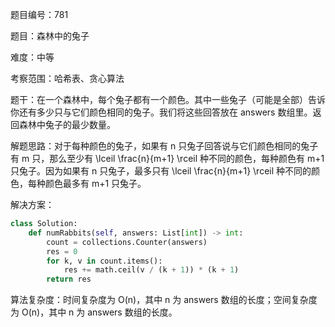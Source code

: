题目编号：781

题目：森林中的兔子

难度：中等

考察范围：哈希表、贪心算法

题干：在一个森林中，每个兔子都有一个颜色。其中一些兔子（可能是全部）告诉你还有多少只与它们颜色相同的兔子。我们将这些回答放在 answers 数组里。返回森林中兔子的最少数量。

解题思路：对于每种颜色的兔子，如果有 n 只兔子回答说与它们颜色相同的兔子有 m 只，那么至少有 \lceil \frac{n}{m+1} \rceil 种不同的颜色，每种颜色有 m+1 只兔子。因为如果有 n 只兔子，最多只有 \lceil \frac{n}{m+1} \rceil 种不同的颜色，每种颜色最多有 m+1 只兔子。

解决方案：

```python
class Solution:
    def numRabbits(self, answers: List[int]) -> int:
        count = collections.Counter(answers)
        res = 0
        for k, v in count.items():
            res += math.ceil(v / (k + 1)) * (k + 1)
        return res
```

算法复杂度：时间复杂度为 O(n)，其中 n 为 answers 数组的长度；空间复杂度为 O(n)，其中 n 为 answers 数组的长度。